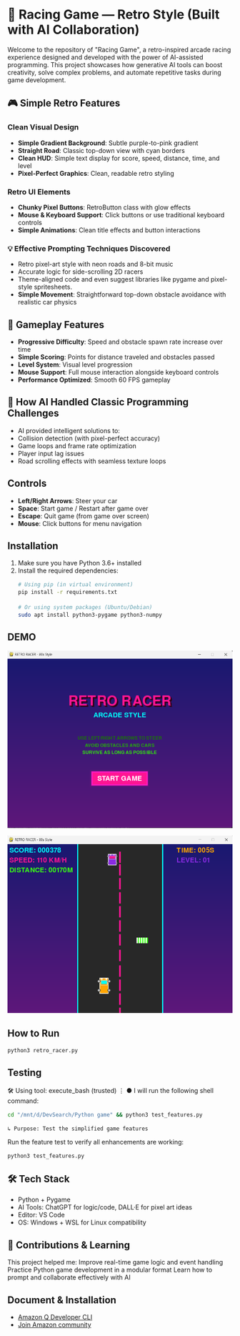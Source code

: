# 🚗 Racing Game — Retro Style (Built with AI Collaboration)

Welcome to the repository of "Racing Game", a retro-inspired arcade racing experience designed and developed with the power of AI-assisted programming. This project showcases how generative AI tools can boost creativity, solve complex problems, and automate repetitive tasks during game development.

## 🎮 Simple Retro Features

### **Clean Visual Design**
- **Simple Gradient Background**: Subtle purple-to-pink gradient
- **Straight Road**: Classic top-down view with cyan borders
- **Clean HUD**: Simple text display for score, speed, distance, time, and level
- **Pixel-Perfect Graphics**: Clean, readable retro styling

### **Retro UI Elements**
- **Chunky Pixel Buttons**: RetroButton class with glow effects
- **Mouse & Keyboard Support**: Click buttons or use traditional keyboard controls
- **Simple Animations**: Clean title effects and button interactions

### 💡 Effective Prompting Techniques Discovered
- Retro pixel-art style with neon roads and 8-bit music
- Accurate logic for side-scrolling 2D racers
- Theme-aligned code and even suggest libraries like pygame and pixel-style spritesheets.
- **Simple Movement**: Straightforward top-down obstacle avoidance with realistic car physics

## 🎯 Gameplay Features

- **Progressive Difficulty**: Speed and obstacle spawn rate increase over time
- **Simple Scoring**: Points for distance traveled and obstacles passed
- **Level System**: Visual level progression
- **Mouse Support**: Full mouse interaction alongside keyboard controls
- **Performance Optimized**: Smooth 60 FPS gameplay

## 🧠 How AI Handled Classic Programming Challenges
- AI provided intelligent solutions to:
- Collision detection (with pixel-perfect accuracy)
- Game loops and frame rate optimization
- Player input lag issues
- Road scrolling effects with seamless texture loops

## Controls

- **Left/Right Arrows**: Steer your car
- **Space**: Start game / Restart after game over
- **Escape**: Quit game (from game over screen)
- **Mouse**: Click buttons for menu navigation

## Installation

1. Make sure you have Python 3.6+ installed
2. Install the required dependencies:
   ```bash
   # Using pip (in virtual environment)
   pip install -r requirements.txt
   
   # Or using system packages (Ubuntu/Debian)
   sudo apt install python3-pygame python3-numpy
   ```

## DEMO
![alt text](image-1.png)

![alt text](image.png)

## How to Run

```bash
python3 retro_racer.py
```

## Testing

🛠️  Using tool: execute_bash (trusted)
 ⋮
 ● I will run the following shell command:
```bash
cd "/mnt/d/DevSearch/Python game" && python3 test_features.py
```
 ```
 ↳ Purpose: Test the simplified game features
 ```

Run the feature test to verify all enhancements are working:
```bash
python3 test_features.py
```

## 🛠️ Tech Stack

- Python + Pygame
- AI Tools: ChatGPT for logic/code, DALL·E for pixel art ideas
- Editor: VS Code
- OS: Windows + WSL for Linux compatibility

## 🤝 Contributions & Learning
This project helped me:
Improve real-time game logic and event handling
Practice Python game development in a modular format
Learn how to prompt and collaborate effectively with AI

## Document & Installation

- [Amazon Q Developer CLI](https://docs.aws.amazon.com/amazonq/latest/qdeveloper-ug/command-line-installing.html)
- [Join Amazon community](https://community.aws/content/2xIoduO0xhkhUApQpVUIqBFGmAc/build-games-with-amazon-q-cli-and-score-a-t-shirt?trk=b085178b-f0cb-447b-b32d-bd0641720467&sc_channel=el)




